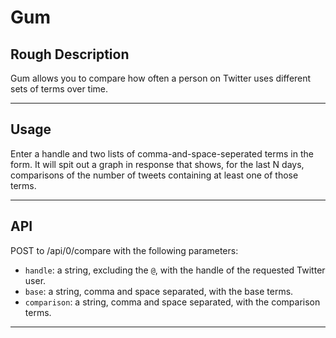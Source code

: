 # Gum

## Rough Description

Gum allows you to compare how often a person on Twitter uses different sets of terms over time.

----

## Usage

Enter a handle and two lists of comma-and-space-seperated terms in the form. It will spit out a graph in response that shows, for the last N days, comparisons of the number of tweets containing at least one of those terms.

----

## API

POST to /api/0/compare with the following parameters:

- `handle`: a string, excluding the `@`, with the handle of the requested Twitter user.
- `base`: a string, comma and space separated, with the base terms.
- `comparison`: a string, comma and space separated, with the comparison terms.

---- 